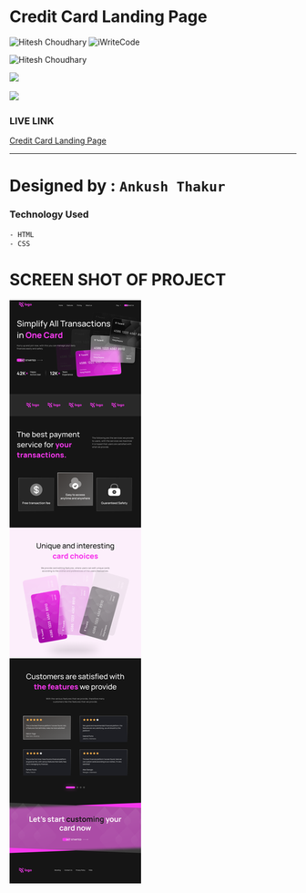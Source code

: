 # Credit Card Landing Page

![Hitesh Choudhary](https://img.shields.io/badge/Hitesh%20Choudhary-javaScript-brightgreen) ![iWriteCode](https://img.shields.io/badge/iWriteCode-LCO-green)

![Hitesh Choudhary](https://img.shields.io/badge/Hitesh%20Choudhary-JavaScript%20FullStack-orange)

![](https://img.shields.io/badge/Credit%20Card%20Landing%20Page-HTML--CSS-yellow)

![](https://img.shields.io/badge/Assignment--1-Credit%20Card%20Landing%20Page-blue)

### LIVE LINK

[Credit Card Landing Page](https://credit-card-landingpage-ankush-thakur.netlify.app/)

---

# Designed by : `Ankush Thakur`

### Technology Used

    - HTML
    - CSS

# SCREEN SHOT OF PROJECT

![](./Credit%20card%20landing%20page.png)
